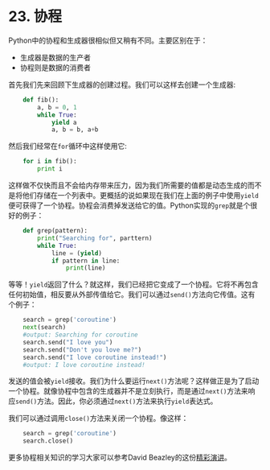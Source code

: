 # 23. 协程
Python中的协程和生成器很相似但又稍有不同。主要区别在于：
* 生成器是数据的生产者
* 协程则是数据的消费者

首先我们先来回顾下生成器的创建过程。我们可以这样去创建一个生成器:

```python
    def fib():
        a, b = 0, 1
        while True:
            yield a
            a, b = b, a+b
```

然后我们经常在```for```循环中这样使用它:

```python
    for i in fib():
        print i
```
这样做不仅快而且不会给内存带来压力，因为我们所需要的值都是动态生成的而不是将他们存储在一个列表中。更概括的说如果现在我们在上面的例子中使用```yield```便可获得了一个协程。协程会消费掉发送给它的值。Python实现的```grep```就是个很好的例子：

```python
    def grep(pattern):
        print("Searching for", parttern)
        while True:
            line = (yield)
            if pattern in line:
                print(line) 
```
等等！```yield```返回了什么？就这样，我们已经把它变成了一个协程。它将不再包含任何初始值，相反要从外部传值给它。我们可以通过```send()```方法向它传值。这有个例子：

```python
    search = grep('coroutine')
    next(search)
    #output: Searching for coroutine
    search.send("I love you")
    search.send("Don't you love me?")
    search.send("I love coroutine instead!")
    #output: I love coroutine instead!
```
发送的值会被```yield```接收。我们为什么要运行```next()```方法呢？这样做正是为了启动一个协程。就像协程中包含的生成器并不是立刻执行，而是通过```next()```方法来响应```send()```方法。因此，你必须通过```next()```方法来执行```yield```表达式。

我们可以通过调用```close()```方法来关闭一个协程。像这样：

```python
    search = grep('coroutine')
    search.close()
```
更多协程相关知识的学习大家可以参考David Beazley的这份[精彩演讲](http://www.dabeaz.com/coroutines/Coroutines.pdf)。

